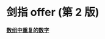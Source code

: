 # 剑指 offer (第 2 版)

[**数组中重复的数字**](https://github.com/K-Kevin/LeetCode/blob/master/%E5%89%91%E6%8C%87%20offer%EF%BC%88%E7%AC%AC%E4%BA%8C%E7%89%88%EF%BC%89/%E6%95%B0%E7%BB%84%E4%B8%AD%E9%87%8D%E5%A4%8D%E7%9A%84%E6%95%B0%E5%AD%97.md)